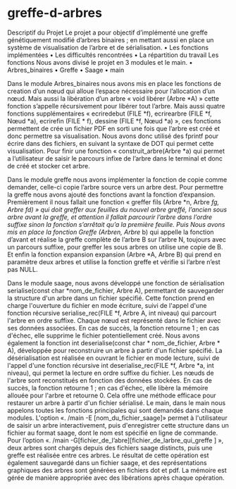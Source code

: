 # greffe-d-arbres

Descriptif du Projet 
Le projet a pour objectif d’implémenté une greffe génétiquement modifié d’arbres binaires ; en mettant aussi en place un système de visualisation de l’arbre et de sérialisation.
    • Les fonctions implémentées 
    • Les difficultés rencontrées 
    • La répartition du travail 
Les fonctions 
	Nous avons divisé le projet en 3 modules et le main.
    • Arbres_binaires
    • Greffe
    • Saage
    • main

Dans le module Arbres_binaires nous avons mis en place les fonctions de creation d’un nœud qui alloue l’espace nécessaire pour l’allocation d’un nœud. Mais aussi la libération d’un arbre « void libérer (Arbre *A) » cette fonction s’appelle récursivement pour libérer tout l’arbre.
Mais aussi quatre fonctions supplémentaires « ecriredebut (FILE *f), ecrirearbre (FILE *f, Nœud *a), ecrirefin (FILE * f), dessine (FILE *f, Nœud *a) », ces fonctions permettent de crée un fichier PDF en sorti une fois que l’arbre est créé et donc permettre sa visualisation. Nous avons donc utilisé des fprintf pour écrire dans des fichiers, en suivant la syntaxe de DOT qui permet cette visualisation.
Pour finir une fonction « construit_arbre(Arbre *a) qui permet a l’utilisateur de saisir le parcours infixe de l’arbre dans le terminal et donc de créé et stocker cet arbre.

Dans le module greffe nous avons implémenter la fonction de copie comme demander, celle-ci copie l’arbre source vers un arbre dest.
Pour permettre la greffe nous avons ajouté des fonctions avant la fonction d’expansion. Premièrement il nous fallait une fonction « greffer fils (Arbre *n, Arbre *fg, Arbre *fd) » qui doit greffer aux feuilles du nouvel arbre greffé, l’ancien sous arbre avant la greffe, et attention il fallait parcourir l’arbre dans l’ordre suffixe sinon la fonction s’arrêtait qu’a la première feuille. Puis Nous avons mis en place la fonction Greffe (Arbre*n, Arbre* b) qui appelle la fonction d’avant et réalise la greffe complète de l’arbre B sur l’arbre N, toujours avec un parcours suffixe, pour greffer les sous arbres on utilise une copie de B. Et enfin la fonction expansion expansion (Arbre *A, Arbre B) qui prend en paramètre deux arbres et utilise la fonction greffe et vérifie si l’arbre n’est pas NULL.

Dans le module saage, nous avons développé une fonction de sérialisation serialise(const char *nom_de_fichier, Arbre A), permettant de sauvegarder la structure d'un arbre dans un fichier spécifié. Cette fonction prend en charge l'ouverture du fichier en mode écriture, suivi de l'appel d'une fonction récursive serialise_rec(FILE *f, Arbre A, int niveau) qui parcourt l'arbre en ordre suffixe. Chaque nœud est représenté dans le fichier avec ses données associées. En cas de succès, la fonction retourne 1 ; en cas d'échec, elle supprime le fichier potentiellement créé. Nous avons également la fonction int deserialise(const char * nom_de_fichier, Arbre * A), développée pour reconstruire un arbre à partir d'un fichier spécifié. La désérialisation est réalisée en ouvrant le fichier en mode lecture, suivi de l'appel d'une fonction récursive int deserialise_rec(FILE *f, Arbre *a, int niveau), qui permet la lecture en ordre suffixe du fichier. Les nœuds de l'arbre sont reconstitués en fonction des données stockées. En cas de succès, la fonction retourne 1 ; en cas d'échec, elle libère la mémoire allouée pour l'arbre et retourne 0. Cela offre une méthode efficace pour restaurer un arbre à partir d'un fichier sérialisé.
Le main, dans le main nous appelons toutes les fonctions principales qui sont demandés dans chaque modules. L'option «. /main -E [nom_du_fichier_saage]» permet à l'utilisateur de saisir un arbre interactivement, puis d'enregistrer cette structure dans un fichier au format saage, dont le nom est spécifié en ligne de commande.
Pour l’option «. /main -G[fichier_de_l’abre][fichier_de_larbre_qui_greffe ] », deux arbres sont chargés depuis des fichiers saage distincts, puis une greffe est réalisée entre ces arbres. Le résultat de cette opération est également sauvegardé dans un fichier saage, et des représentations graphiques des arbres sont générées en fichiers dot et pdf. La mémoire est gérée de manière appropriée avec des libérations après chaque opération.


